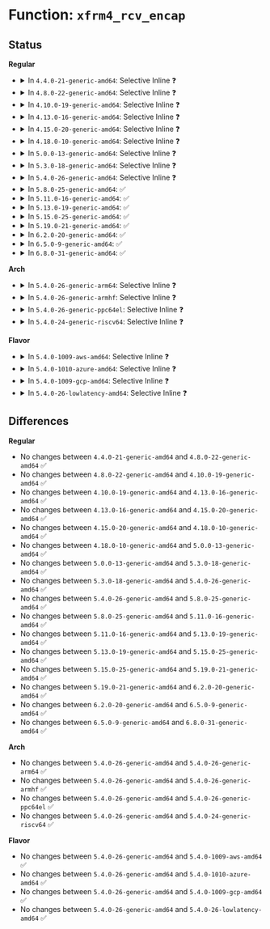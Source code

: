 # Function: <code>xfrm4_rcv_encap</code>

## Status
<b>Regular</b>
<ul>
<li>
<details>
<summary>In <code>4.4.0-21-generic-amd64</code>: Selective Inline ❓</summary>

```c
int xfrm4_rcv_encap(struct sk_buff * skb, int nexthdr, __be32 spi, int encap_type)
```

```json
{
  "name": "xfrm4_rcv_encap",
  "collision_type": "Unique Global",
  "inline_type": "Selective",
  "funcs": [
    {
      "addr": 18446744071586908384,
      "name": "xfrm4_rcv_encap",
      "external": true,
      "loc": "net/ipv4/xfrm4_protocol.c:66",
      "file": "net/ipv4/xfrm4_protocol.c",
      "inline": "not declared, inlined",
      "caller_inline": [],
      "caller_func": [
        "net/ipv4/xfrm4_input.c:xfrm4_udp_encap_rcv"
      ]
    }
  ],
  "symbols": [
    {
      "addr": 18446744071586908384,
      "name": "xfrm4_rcv_encap",
      "section": ".text",
      "bind": "STB_GLOBAL",
      "size": 221
    }
  ]
}
```
</details>
</li>
<li>
<details>
<summary>In <code>4.8.0-22-generic-amd64</code>: Selective Inline ❓</summary>

```c
int xfrm4_rcv_encap(struct sk_buff * skb, int nexthdr, __be32 spi, int encap_type)
```

```json
{
  "name": "xfrm4_rcv_encap",
  "collision_type": "Unique Global",
  "inline_type": "Selective",
  "funcs": [
    {
      "addr": 18446744071587354672,
      "name": "xfrm4_rcv_encap",
      "external": true,
      "loc": "net/ipv4/xfrm4_protocol.c:66",
      "file": "net/ipv4/xfrm4_protocol.c",
      "inline": "not declared, inlined",
      "caller_inline": [],
      "caller_func": [
        "net/ipv4/xfrm4_input.c:xfrm4_udp_encap_rcv"
      ]
    }
  ],
  "symbols": [
    {
      "addr": 18446744071587354672,
      "name": "xfrm4_rcv_encap",
      "section": ".text",
      "bind": "STB_GLOBAL",
      "size": 221
    }
  ]
}
```
</details>
</li>
<li>
<details>
<summary>In <code>4.10.0-19-generic-amd64</code>: Selective Inline ❓</summary>

```c
int xfrm4_rcv_encap(struct sk_buff * skb, int nexthdr, __be32 spi, int encap_type)
```

```json
{
  "name": "xfrm4_rcv_encap",
  "collision_type": "Unique Global",
  "inline_type": "Selective",
  "funcs": [
    {
      "addr": 18446744071587557600,
      "name": "xfrm4_rcv_encap",
      "external": true,
      "loc": "net/ipv4/xfrm4_protocol.c:66",
      "file": "net/ipv4/xfrm4_protocol.c",
      "inline": "not declared, inlined",
      "caller_inline": [],
      "caller_func": [
        "net/ipv4/xfrm4_input.c:xfrm4_udp_encap_rcv"
      ]
    }
  ],
  "symbols": [
    {
      "addr": 18446744071587557600,
      "name": "xfrm4_rcv_encap",
      "section": ".text",
      "bind": "STB_GLOBAL",
      "size": 221
    }
  ]
}
```
</details>
</li>
<li>
<details>
<summary>In <code>4.13.0-16-generic-amd64</code>: Selective Inline ❓</summary>

```c
int xfrm4_rcv_encap(struct sk_buff * skb, int nexthdr, __be32 spi, int encap_type)
```

```json
{
  "name": "xfrm4_rcv_encap",
  "collision_type": "Unique Global",
  "inline_type": "Selective",
  "funcs": [
    {
      "addr": 18446744071587703856,
      "name": "xfrm4_rcv_encap",
      "external": true,
      "loc": "net/ipv4/xfrm4_protocol.c:66",
      "file": "net/ipv4/xfrm4_protocol.c",
      "inline": "not declared, inlined",
      "caller_inline": [],
      "caller_func": [
        "net/ipv4/xfrm4_input.c:xfrm4_udp_encap_rcv"
      ]
    }
  ],
  "symbols": [
    {
      "addr": 18446744071587703856,
      "name": "xfrm4_rcv_encap",
      "section": ".text",
      "bind": "STB_GLOBAL",
      "size": 212
    }
  ]
}
```
</details>
</li>
<li>
<details>
<summary>In <code>4.15.0-20-generic-amd64</code>: Selective Inline ❓</summary>

```c
int xfrm4_rcv_encap(struct sk_buff * skb, int nexthdr, __be32 spi, int encap_type)
```

```json
{
  "name": "xfrm4_rcv_encap",
  "collision_type": "Unique Global",
  "inline_type": "Selective",
  "funcs": [
    {
      "addr": 18446744071588230752,
      "name": "xfrm4_rcv_encap",
      "external": true,
      "loc": "net/ipv4/xfrm4_protocol.c:66",
      "file": "net/ipv4/xfrm4_protocol.c",
      "inline": "not declared, inlined",
      "caller_inline": [],
      "caller_func": [
        "net/ipv4/xfrm4_input.c:xfrm4_udp_encap_rcv"
      ]
    }
  ],
  "symbols": [
    {
      "addr": 18446744071588230752,
      "name": "xfrm4_rcv_encap",
      "section": ".text",
      "bind": "STB_GLOBAL",
      "size": 218
    }
  ]
}
```
</details>
</li>
<li>
<details>
<summary>In <code>4.18.0-10-generic-amd64</code>: Selective Inline ❓</summary>

```c
int xfrm4_rcv_encap(struct sk_buff * skb, int nexthdr, __be32 spi, int encap_type)
```

```json
{
  "name": "xfrm4_rcv_encap",
  "collision_type": "Unique Global",
  "inline_type": "Selective",
  "funcs": [
    {
      "addr": 18446744071588585184,
      "name": "xfrm4_rcv_encap",
      "external": true,
      "loc": "net/ipv4/xfrm4_protocol.c:66",
      "file": "net/ipv4/xfrm4_protocol.c",
      "inline": "not declared, inlined",
      "caller_inline": [],
      "caller_func": [
        "net/ipv4/xfrm4_input.c:xfrm4_udp_encap_rcv"
      ]
    }
  ],
  "symbols": [
    {
      "addr": 18446744071588585184,
      "name": "xfrm4_rcv_encap",
      "section": ".text",
      "bind": "STB_GLOBAL",
      "size": 213
    }
  ]
}
```
</details>
</li>
<li>
<details>
<summary>In <code>5.0.0-13-generic-amd64</code>: Selective Inline ❓</summary>

```c
int xfrm4_rcv_encap(struct sk_buff * skb, int nexthdr, __be32 spi, int encap_type)
```

```json
{
  "name": "xfrm4_rcv_encap",
  "collision_type": "Unique Global",
  "inline_type": "Selective",
  "funcs": [
    {
      "addr": 18446744071588789200,
      "name": "xfrm4_rcv_encap",
      "external": true,
      "loc": "net/ipv4/xfrm4_protocol.c:66",
      "file": "net/ipv4/xfrm4_protocol.c",
      "inline": "not declared, inlined",
      "caller_inline": [],
      "caller_func": [
        "net/ipv4/xfrm4_input.c:xfrm4_udp_encap_rcv"
      ]
    }
  ],
  "symbols": [
    {
      "addr": 18446744071588789200,
      "name": "xfrm4_rcv_encap",
      "section": ".text",
      "bind": "STB_GLOBAL",
      "size": 218
    }
  ]
}
```
</details>
</li>
<li>
<details>
<summary>In <code>5.3.0-18-generic-amd64</code>: Selective Inline ❓</summary>

```c
int xfrm4_rcv_encap(struct sk_buff * skb, int nexthdr, __be32 spi, int encap_type)
```

```json
{
  "name": "xfrm4_rcv_encap",
  "collision_type": "Unique Global",
  "inline_type": "Selective",
  "funcs": [
    {
      "addr": 18446744071589220560,
      "name": "xfrm4_rcv_encap",
      "external": true,
      "loc": "net/ipv4/xfrm4_protocol.c:61",
      "file": "net/ipv4/xfrm4_protocol.c",
      "inline": "not declared, inlined",
      "caller_inline": [],
      "caller_func": [
        "net/ipv4/xfrm4_input.c:xfrm4_udp_encap_rcv"
      ]
    }
  ],
  "symbols": [
    {
      "addr": 18446744071589220560,
      "name": "xfrm4_rcv_encap",
      "section": ".text",
      "bind": "STB_GLOBAL",
      "size": 215
    }
  ]
}
```
</details>
</li>
<li>
<details>
<summary>In <code>5.4.0-26-generic-amd64</code>: Selective Inline ❓</summary>

```c
int xfrm4_rcv_encap(struct sk_buff * skb, int nexthdr, __be32 spi, int encap_type)
```

```json
{
  "name": "xfrm4_rcv_encap",
  "collision_type": "Unique Global",
  "inline_type": "Selective",
  "funcs": [
    {
      "addr": 18446744071589445888,
      "name": "xfrm4_rcv_encap",
      "external": true,
      "loc": "net/ipv4/xfrm4_protocol.c:61",
      "file": "net/ipv4/xfrm4_protocol.c",
      "inline": "not declared, inlined",
      "caller_inline": [],
      "caller_func": [
        "net/ipv4/xfrm4_input.c:xfrm4_udp_encap_rcv"
      ]
    }
  ],
  "symbols": [
    {
      "addr": 18446744071589445888,
      "name": "xfrm4_rcv_encap",
      "section": ".text",
      "bind": "STB_GLOBAL",
      "size": 215
    }
  ]
}
```
</details>
</li>
<li>
<details>
<summary>In <code>5.8.0-25-generic-amd64</code>: ✅</summary>

```c
int xfrm4_rcv_encap(struct sk_buff * skb, int nexthdr, __be32 spi, int encap_type)
```

```json
{
  "name": "xfrm4_rcv_encap",
  "collision_type": "Unique Global",
  "inline_type": "No",
  "funcs": [
    {
      "addr": 18446744071590432016,
      "name": "xfrm4_rcv_encap",
      "external": true,
      "loc": "net/ipv4/xfrm4_protocol.c:61",
      "file": "net/ipv4/xfrm4_protocol.c",
      "inline": "seen, unknown",
      "caller_inline": [],
      "caller_func": [
        "net/ipv4/xfrm4_input.c:xfrm4_udp_encap_rcv",
        "net/xfrm/espintcp.c:handle_esp"
      ]
    }
  ],
  "symbols": [
    {
      "addr": 18446744071590432016,
      "name": "xfrm4_rcv_encap",
      "section": ".text",
      "bind": "STB_GLOBAL",
      "size": 277
    }
  ]
}
```
</details>
</li>
<li>
<details>
<summary>In <code>5.11.0-16-generic-amd64</code>: ✅</summary>

```c
int xfrm4_rcv_encap(struct sk_buff * skb, int nexthdr, __be32 spi, int encap_type)
```

```json
{
  "name": "xfrm4_rcv_encap",
  "collision_type": "Unique Global",
  "inline_type": "No",
  "funcs": [
    {
      "addr": 18446744071590490192,
      "name": "xfrm4_rcv_encap",
      "external": true,
      "loc": "net/ipv4/xfrm4_protocol.c:61",
      "file": "net/ipv4/xfrm4_protocol.c",
      "inline": "seen, unknown",
      "caller_inline": [],
      "caller_func": [
        "net/ipv4/xfrm4_input.c:xfrm4_udp_encap_rcv",
        "net/xfrm/espintcp.c:handle_esp"
      ]
    }
  ],
  "symbols": [
    {
      "addr": 18446744071590490192,
      "name": "xfrm4_rcv_encap",
      "section": ".text",
      "bind": "STB_GLOBAL",
      "size": 277
    }
  ]
}
```
</details>
</li>
<li>
<details>
<summary>In <code>5.13.0-19-generic-amd64</code>: ✅</summary>

```c
int xfrm4_rcv_encap(struct sk_buff * skb, int nexthdr, __be32 spi, int encap_type)
```

```json
{
  "name": "xfrm4_rcv_encap",
  "collision_type": "Unique Global",
  "inline_type": "No",
  "funcs": [
    {
      "addr": 18446744071590415616,
      "name": "xfrm4_rcv_encap",
      "external": true,
      "loc": "net/ipv4/xfrm4_protocol.c:61",
      "file": "net/ipv4/xfrm4_protocol.c",
      "inline": "seen, unknown",
      "caller_inline": [],
      "caller_func": [
        "net/ipv4/xfrm4_input.c:xfrm4_udp_encap_rcv",
        "net/xfrm/espintcp.c:espintcp_rcv"
      ]
    }
  ],
  "symbols": [
    {
      "addr": 18446744071590415616,
      "name": "xfrm4_rcv_encap",
      "section": ".text",
      "bind": "STB_GLOBAL",
      "size": 277
    }
  ]
}
```
</details>
</li>
<li>
<details>
<summary>In <code>5.15.0-25-generic-amd64</code>: ✅</summary>

```c
int xfrm4_rcv_encap(struct sk_buff * skb, int nexthdr, __be32 spi, int encap_type)
```

```json
{
  "name": "xfrm4_rcv_encap",
  "collision_type": "Unique Global",
  "inline_type": "No",
  "funcs": [
    {
      "addr": 18446744071591214064,
      "name": "xfrm4_rcv_encap",
      "external": true,
      "loc": "net/ipv4/xfrm4_protocol.c:61",
      "file": "net/ipv4/xfrm4_protocol.c",
      "inline": "seen, unknown",
      "caller_inline": [],
      "caller_func": [
        "net/ipv4/xfrm4_input.c:xfrm4_udp_encap_rcv",
        "net/xfrm/espintcp.c:espintcp_rcv"
      ]
    }
  ],
  "symbols": [
    {
      "addr": 18446744071591214064,
      "name": "xfrm4_rcv_encap",
      "section": ".text",
      "bind": "STB_GLOBAL",
      "size": 277
    }
  ]
}
```
</details>
</li>
<li>
<details>
<summary>In <code>5.19.0-21-generic-amd64</code>: ✅</summary>

```c
int xfrm4_rcv_encap(struct sk_buff * skb, int nexthdr, __be32 spi, int encap_type)
```

```json
{
  "name": "xfrm4_rcv_encap",
  "collision_type": "Unique Global",
  "inline_type": "No",
  "funcs": [
    {
      "addr": 18446744071592875872,
      "name": "xfrm4_rcv_encap",
      "external": true,
      "loc": "net/ipv4/xfrm4_protocol.c:61",
      "file": "net/ipv4/xfrm4_protocol.c",
      "inline": "seen, unknown",
      "caller_inline": [],
      "caller_func": [
        "net/ipv4/xfrm4_input.c:xfrm4_udp_encap_rcv",
        "net/xfrm/espintcp.c:espintcp_rcv"
      ]
    }
  ],
  "symbols": [
    {
      "addr": 18446744071592875872,
      "name": "xfrm4_rcv_encap",
      "section": ".text",
      "bind": "STB_GLOBAL",
      "size": 290
    }
  ]
}
```
</details>
</li>
<li>
<details>
<summary>In <code>6.2.0-20-generic-amd64</code>: ✅</summary>

```c
int xfrm4_rcv_encap(struct sk_buff * skb, int nexthdr, __be32 spi, int encap_type)
```

```json
{
  "name": "xfrm4_rcv_encap",
  "collision_type": "Unique Global",
  "inline_type": "No",
  "funcs": [
    {
      "addr": 18446744071594754272,
      "name": "xfrm4_rcv_encap",
      "external": true,
      "loc": "net/ipv4/xfrm4_protocol.c:61",
      "file": "net/ipv4/xfrm4_protocol.c",
      "inline": "seen, unknown",
      "caller_inline": [],
      "caller_func": [
        "net/ipv4/xfrm4_input.c:xfrm4_udp_encap_rcv",
        "net/xfrm/espintcp.c:handle_esp"
      ]
    }
  ],
  "symbols": [
    {
      "addr": 18446744071594754272,
      "name": "xfrm4_rcv_encap",
      "section": ".text",
      "bind": "STB_GLOBAL",
      "size": 290
    }
  ]
}
```
</details>
</li>
<li>
<details>
<summary>In <code>6.5.0-9-generic-amd64</code>: ✅</summary>

```c
int xfrm4_rcv_encap(struct sk_buff * skb, int nexthdr, __be32 spi, int encap_type)
```

```json
{
  "name": "xfrm4_rcv_encap",
  "collision_type": "Unique Global",
  "inline_type": "No",
  "funcs": [
    {
      "addr": 18446744071595146624,
      "name": "xfrm4_rcv_encap",
      "external": true,
      "loc": "net/ipv4/xfrm4_protocol.c:61",
      "file": "net/ipv4/xfrm4_protocol.c",
      "inline": "seen, unknown",
      "caller_inline": [],
      "caller_func": [
        "net/ipv4/xfrm4_input.c:xfrm4_udp_encap_rcv",
        "net/xfrm/espintcp.c:handle_esp"
      ]
    }
  ],
  "symbols": [
    {
      "addr": 18446744071595146624,
      "name": "xfrm4_rcv_encap",
      "section": ".text",
      "bind": "STB_GLOBAL",
      "size": 317
    }
  ]
}
```
</details>
</li>
<li>
<details>
<summary>In <code>6.8.0-31-generic-amd64</code>: ✅</summary>

```c
int xfrm4_rcv_encap(struct sk_buff * skb, int nexthdr, __be32 spi, int encap_type)
```

```json
{
  "name": "xfrm4_rcv_encap",
  "collision_type": "Unique Global",
  "inline_type": "No",
  "funcs": [
    {
      "addr": 18446744071595964032,
      "name": "xfrm4_rcv_encap",
      "external": true,
      "loc": "net/ipv4/xfrm4_protocol.c:61",
      "file": "net/ipv4/xfrm4_protocol.c",
      "inline": "seen, unknown",
      "caller_inline": [],
      "caller_func": [
        "net/xfrm/espintcp.c:handle_esp"
      ]
    }
  ],
  "symbols": [
    {
      "addr": 18446744071595964032,
      "name": "xfrm4_rcv_encap",
      "section": ".text",
      "bind": "STB_GLOBAL",
      "size": 317
    }
  ]
}
```
</details>
</li>
</ul>
<b>Arch</b>
<ul>
<li>
<details>
<summary>In <code>5.4.0-26-generic-arm64</code>: Selective Inline ❓</summary>

```c
int xfrm4_rcv_encap(struct sk_buff * skb, int nexthdr, __be32 spi, int encap_type)
```

```json
{
  "name": "xfrm4_rcv_encap",
  "collision_type": "Unique Global",
  "inline_type": "Selective",
  "funcs": [
    {
      "addr": 18446603336503100160,
      "name": "xfrm4_rcv_encap",
      "external": true,
      "loc": "net/ipv4/xfrm4_protocol.c:61",
      "file": "net/ipv4/xfrm4_protocol.c",
      "inline": "not declared, inlined",
      "caller_inline": [],
      "caller_func": [
        "net/ipv4/xfrm4_input.c:xfrm4_udp_encap_rcv"
      ]
    }
  ],
  "symbols": [
    {
      "addr": 18446603336503100160,
      "name": "xfrm4_rcv_encap",
      "section": ".text",
      "bind": "STB_GLOBAL",
      "size": 248
    }
  ]
}
```
</details>
</li>
<li>
<details>
<summary>In <code>5.4.0-26-generic-armhf</code>: Selective Inline ❓</summary>

```c
int xfrm4_rcv_encap(struct sk_buff * skb, int nexthdr, __be32 spi, int encap_type)
```

```json
{
  "name": "xfrm4_rcv_encap",
  "collision_type": "Unique Global",
  "inline_type": "Selective",
  "funcs": [
    {
      "addr": 3235781972,
      "name": "xfrm4_rcv_encap",
      "external": true,
      "loc": "net/ipv4/xfrm4_protocol.c:61",
      "file": "net/ipv4/xfrm4_protocol.c",
      "inline": "not declared, inlined",
      "caller_inline": [],
      "caller_func": [
        "net/ipv4/xfrm4_input.c:xfrm4_udp_encap_rcv"
      ]
    }
  ],
  "symbols": [
    {
      "addr": 3235781972,
      "name": "xfrm4_rcv_encap",
      "section": ".text",
      "bind": "STB_GLOBAL",
      "size": 252
    }
  ]
}
```
</details>
</li>
<li>
<details>
<summary>In <code>5.4.0-26-generic-ppc64el</code>: Selective Inline ❓</summary>

```c
int xfrm4_rcv_encap(struct sk_buff * skb, int nexthdr, __be32 spi, int encap_type)
```

```json
{
  "name": "xfrm4_rcv_encap",
  "collision_type": "Unique Global",
  "inline_type": "Selective",
  "funcs": [
    {
      "addr": 13835058055296812576,
      "name": "xfrm4_rcv_encap",
      "external": true,
      "loc": "net/ipv4/xfrm4_protocol.c:61",
      "file": "net/ipv4/xfrm4_protocol.c",
      "inline": "not declared, inlined",
      "caller_inline": [],
      "caller_func": [
        "net/ipv4/xfrm4_input.c:xfrm4_udp_encap_rcv"
      ]
    }
  ],
  "symbols": [
    {
      "addr": 13835058055296812576,
      "name": "xfrm4_rcv_encap",
      "section": ".text",
      "bind": "STB_GLOBAL",
      "size": 400
    }
  ]
}
```
</details>
</li>
<li>
<details>
<summary>In <code>5.4.0-24-generic-riscv64</code>: Selective Inline ❓</summary>

```c
int xfrm4_rcv_encap(struct sk_buff * skb, int nexthdr, __be32 spi, int encap_type)
```

```json
{
  "name": "xfrm4_rcv_encap",
  "collision_type": "Unique Global",
  "inline_type": "Selective",
  "funcs": [
    {
      "addr": 18446743936279152600,
      "name": "xfrm4_rcv_encap",
      "external": true,
      "loc": "net/ipv4/xfrm4_protocol.c:61",
      "file": "net/ipv4/xfrm4_protocol.c",
      "inline": "not declared, inlined",
      "caller_inline": [],
      "caller_func": [
        "net/ipv4/xfrm4_input.c:xfrm4_udp_encap_rcv"
      ]
    }
  ],
  "symbols": [
    {
      "addr": 18446743936279152600,
      "name": "xfrm4_rcv_encap",
      "section": ".text",
      "bind": "STB_GLOBAL",
      "size": 202
    }
  ]
}
```
</details>
</li>
</ul>
<b>Flavor</b>
<ul>
<li>
<details>
<summary>In <code>5.4.0-1009-aws-amd64</code>: Selective Inline ❓</summary>

```c
int xfrm4_rcv_encap(struct sk_buff * skb, int nexthdr, __be32 spi, int encap_type)
```

```json
{
  "name": "xfrm4_rcv_encap",
  "collision_type": "Unique Global",
  "inline_type": "Selective",
  "funcs": [
    {
      "addr": 18446744071589050256,
      "name": "xfrm4_rcv_encap",
      "external": true,
      "loc": "net/ipv4/xfrm4_protocol.c:61",
      "file": "net/ipv4/xfrm4_protocol.c",
      "inline": "not declared, inlined",
      "caller_inline": [],
      "caller_func": [
        "net/ipv4/xfrm4_input.c:xfrm4_udp_encap_rcv"
      ]
    }
  ],
  "symbols": [
    {
      "addr": 18446744071589050256,
      "name": "xfrm4_rcv_encap",
      "section": ".text",
      "bind": "STB_GLOBAL",
      "size": 215
    }
  ]
}
```
</details>
</li>
<li>
<details>
<summary>In <code>5.4.0-1010-azure-amd64</code>: Selective Inline ❓</summary>

```c
int xfrm4_rcv_encap(struct sk_buff * skb, int nexthdr, __be32 spi, int encap_type)
```

```json
{
  "name": "xfrm4_rcv_encap",
  "collision_type": "Unique Global",
  "inline_type": "Selective",
  "funcs": [
    {
      "addr": 18446744071588775296,
      "name": "xfrm4_rcv_encap",
      "external": true,
      "loc": "net/ipv4/xfrm4_protocol.c:61",
      "file": "net/ipv4/xfrm4_protocol.c",
      "inline": "not declared, inlined",
      "caller_inline": [],
      "caller_func": [
        "net/ipv4/xfrm4_input.c:xfrm4_udp_encap_rcv"
      ]
    }
  ],
  "symbols": [
    {
      "addr": 18446744071588775296,
      "name": "xfrm4_rcv_encap",
      "section": ".text",
      "bind": "STB_GLOBAL",
      "size": 215
    }
  ]
}
```
</details>
</li>
<li>
<details>
<summary>In <code>5.4.0-1009-gcp-amd64</code>: Selective Inline ❓</summary>

```c
int xfrm4_rcv_encap(struct sk_buff * skb, int nexthdr, __be32 spi, int encap_type)
```

```json
{
  "name": "xfrm4_rcv_encap",
  "collision_type": "Unique Global",
  "inline_type": "Selective",
  "funcs": [
    {
      "addr": 18446744071589487120,
      "name": "xfrm4_rcv_encap",
      "external": true,
      "loc": "net/ipv4/xfrm4_protocol.c:61",
      "file": "net/ipv4/xfrm4_protocol.c",
      "inline": "not declared, inlined",
      "caller_inline": [],
      "caller_func": [
        "net/ipv4/xfrm4_input.c:xfrm4_udp_encap_rcv"
      ]
    }
  ],
  "symbols": [
    {
      "addr": 18446744071589487120,
      "name": "xfrm4_rcv_encap",
      "section": ".text",
      "bind": "STB_GLOBAL",
      "size": 215
    }
  ]
}
```
</details>
</li>
<li>
<details>
<summary>In <code>5.4.0-26-lowlatency-amd64</code>: Selective Inline ❓</summary>

```c
int xfrm4_rcv_encap(struct sk_buff * skb, int nexthdr, __be32 spi, int encap_type)
```

```json
{
  "name": "xfrm4_rcv_encap",
  "collision_type": "Unique Global",
  "inline_type": "Selective",
  "funcs": [
    {
      "addr": 18446744071589533376,
      "name": "xfrm4_rcv_encap",
      "external": true,
      "loc": "net/ipv4/xfrm4_protocol.c:61",
      "file": "net/ipv4/xfrm4_protocol.c",
      "inline": "not declared, inlined",
      "caller_inline": [],
      "caller_func": [
        "net/ipv4/xfrm4_input.c:xfrm4_udp_encap_rcv"
      ]
    }
  ],
  "symbols": [
    {
      "addr": 18446744071589533376,
      "name": "xfrm4_rcv_encap",
      "section": ".text",
      "bind": "STB_GLOBAL",
      "size": 215
    }
  ]
}
```
</details>
</li>
</ul>

## Differences
<b>Regular</b>
<ul>
<li>
No changes between <code>4.4.0-21-generic-amd64</code> and <code>4.8.0-22-generic-amd64</code> ✅
</li>
<li>
No changes between <code>4.8.0-22-generic-amd64</code> and <code>4.10.0-19-generic-amd64</code> ✅
</li>
<li>
No changes between <code>4.10.0-19-generic-amd64</code> and <code>4.13.0-16-generic-amd64</code> ✅
</li>
<li>
No changes between <code>4.13.0-16-generic-amd64</code> and <code>4.15.0-20-generic-amd64</code> ✅
</li>
<li>
No changes between <code>4.15.0-20-generic-amd64</code> and <code>4.18.0-10-generic-amd64</code> ✅
</li>
<li>
No changes between <code>4.18.0-10-generic-amd64</code> and <code>5.0.0-13-generic-amd64</code> ✅
</li>
<li>
No changes between <code>5.0.0-13-generic-amd64</code> and <code>5.3.0-18-generic-amd64</code> ✅
</li>
<li>
No changes between <code>5.3.0-18-generic-amd64</code> and <code>5.4.0-26-generic-amd64</code> ✅
</li>
<li>
No changes between <code>5.4.0-26-generic-amd64</code> and <code>5.8.0-25-generic-amd64</code> ✅
</li>
<li>
No changes between <code>5.8.0-25-generic-amd64</code> and <code>5.11.0-16-generic-amd64</code> ✅
</li>
<li>
No changes between <code>5.11.0-16-generic-amd64</code> and <code>5.13.0-19-generic-amd64</code> ✅
</li>
<li>
No changes between <code>5.13.0-19-generic-amd64</code> and <code>5.15.0-25-generic-amd64</code> ✅
</li>
<li>
No changes between <code>5.15.0-25-generic-amd64</code> and <code>5.19.0-21-generic-amd64</code> ✅
</li>
<li>
No changes between <code>5.19.0-21-generic-amd64</code> and <code>6.2.0-20-generic-amd64</code> ✅
</li>
<li>
No changes between <code>6.2.0-20-generic-amd64</code> and <code>6.5.0-9-generic-amd64</code> ✅
</li>
<li>
No changes between <code>6.5.0-9-generic-amd64</code> and <code>6.8.0-31-generic-amd64</code> ✅
</li>
</ul>
<b>Arch</b>
<ul>
<li>
No changes between <code>5.4.0-26-generic-amd64</code> and <code>5.4.0-26-generic-arm64</code> ✅
</li>
<li>
No changes between <code>5.4.0-26-generic-amd64</code> and <code>5.4.0-26-generic-armhf</code> ✅
</li>
<li>
No changes between <code>5.4.0-26-generic-amd64</code> and <code>5.4.0-26-generic-ppc64el</code> ✅
</li>
<li>
No changes between <code>5.4.0-26-generic-amd64</code> and <code>5.4.0-24-generic-riscv64</code> ✅
</li>
</ul>
<b>Flavor</b>
<ul>
<li>
No changes between <code>5.4.0-26-generic-amd64</code> and <code>5.4.0-1009-aws-amd64</code> ✅
</li>
<li>
No changes between <code>5.4.0-26-generic-amd64</code> and <code>5.4.0-1010-azure-amd64</code> ✅
</li>
<li>
No changes between <code>5.4.0-26-generic-amd64</code> and <code>5.4.0-1009-gcp-amd64</code> ✅
</li>
<li>
No changes between <code>5.4.0-26-generic-amd64</code> and <code>5.4.0-26-lowlatency-amd64</code> ✅
</li>
</ul>
